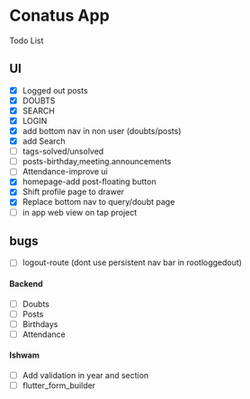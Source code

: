 # Conatus App

Todo List

## UI
- [x] Logged out posts
- [x] DOUBTS
- [x] SEARCH
- [x] LOGIN
- [x] add bottom nav in non user (doubts/posts)
- [x] add Search
- [ ] tags-solved/unsolved
- [ ] posts-birthday,meeting.announcements
- [ ] Attendance-improve ui
- [x] homepage-add post-floating button
- [x] Shift profile page to drawer
- [x] Replace bottom nav to query/doubt page
- [ ] in app web view on tap project

## bugs
- [ ] logout-route (dont use persistent nav bar in rootloggedout)

#### Backend
- [ ] Doubts
- [ ] Posts
- [ ] Birthdays
- [ ] Attendance

#### Ishwam
- [ ] Add validation in year and section
- [ ] flutter_form_builder

